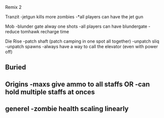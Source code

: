 Remix 2

Tranzit
-jetgun kills more zombies
-*all players can have the jet gun

Mob
-blunder gate alway one shots
-all players can have blundergate
-reduce tomhawk recharge time

Die Rise
-patch shaft (patch camping in one spot all together)
-unpatch sliq
-unpatch spawns
-always have a way to call the elevator (even with power off)

Buried
-

Origins
-maxs give ammo to all staffs 
OR
-can hold multiple staffs at onces
-
 
generel
-zombie health scaling linearly 
-